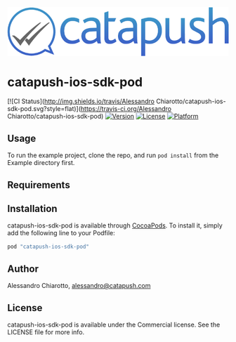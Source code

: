 ![Catapush Logo](https://github.com/Catapush/catapush-ios-sdk-pod/blob/master/catapush_logo.png)


# catapush-ios-sdk-pod

[![CI Status](http://img.shields.io/travis/Alessandro Chiarotto/catapush-ios-sdk-pod.svg?style=flat)](https://travis-ci.org/Alessandro Chiarotto/catapush-ios-sdk-pod)
[![Version](https://img.shields.io/cocoapods/v/catapush-ios-sdk-pod.svg?style=flat)](http://cocoapods.org/pods/catapush-ios-sdk-pod)
[![License](https://img.shields.io/cocoapods/l/catapush-ios-sdk-pod.svg?style=flat)](http://cocoapods.org/pods/catapush-ios-sdk-pod)
[![Platform](https://img.shields.io/cocoapods/p/catapush-ios-sdk-pod.svg?style=flat)](http://cocoapods.org/pods/catapush-ios-sdk-pod)

## Usage

To run the example project, clone the repo, and run `pod install` from the Example directory first.

## Requirements

## Installation

catapush-ios-sdk-pod is available through [CocoaPods](http://cocoapods.org). To install
it, simply add the following line to your Podfile:

```ruby
pod "catapush-ios-sdk-pod"
```

## Author

Alessandro Chiarotto, alessandro@catapush.com

## License

catapush-ios-sdk-pod is available under the Commercial license. See the LICENSE file for more info.
